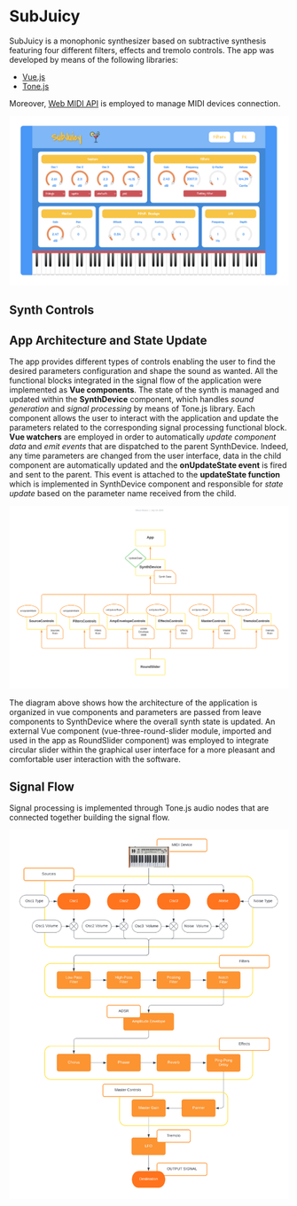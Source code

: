 # SubJuicy

SubJuicy is a monophonic synthesizer based on subtractive synthesis featuring four different filters, effects and tremolo controls. The app was developed by means of the following libraries:
- [Vue.js](https://vuejs.org/)
- [Tone.js](https://tonejs.github.io/)

Moreover, [Web MIDI API](https://developer.mozilla.org/en-US/docs/Web/API/Web_MIDI_API) is employed to manage MIDI devices connection.

![SubJuicy synthesizer interface](/assets/SubJuicySynth.png)

## Synth Controls

## App Architecture and State Update
The app provides different types of controls enabling the user to find the desired parameters configuration and shape the sound as wanted. All the functional blocks integrated in the signal flow of the application were implemented as **Vue components**. The state of the synth is managed and updated within the **SynthDevice** component, which handles *sound generation* and *signal processing* by means of Tone.js library. Each component allows the user to interact with the application and update the parameters related to the corresponding signal processing functional block.  
**Vue watchers** are employed in order to automatically *update component data* and *emit events* that are dispatched to the parent SynthDevice. Indeed, any time parameters are changed from the user interface, data in the child component are automatically updated and the **onUpdateState event** is fired and sent to the parent. This event is attached to the **updateState function** which is implemented in SynthDevice component and responsible for *state update* based on the parameter name received from the child.

![Vue App Architecture](/assets/SubJuicySynth_AppArchitecture.png)

The diagram above shows how the architecture of the application is organized in vue components and parameters are passed from leave components to SynthDevice where the overall synth state is updated. An external Vue component (vue-three-round-slider module, imported and used in the app as RoundSlider component) was employed to integrate circular slider within the graphical user interface for a more pleasant and comfortable user interaction with the software.

## Signal Flow

Signal processing is implemented through Tone.js audio nodes that are connected together building the signal flow.

![Signal Flow Diagram](/assets/SignalProcessingFlow.png)
